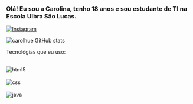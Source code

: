 
### Olá! Eu sou a Carolina, tenho 18 anos e sou estudante de TI na Escola Ulbra São Lucas.

[![Instagram](https://img.shields.io/badge/Instagram-E4405F?style=for-the-badge&logo=instagram&logoColor=white)](https://www.instagram.com/carol_jsjjs/)

![carolhue GitHub stats](https://github-readme-stats.vercel.app/api?username=carolhue&show_icons=true&theme=dracula)

Tecnológias que eu uso:
<div style= "display: inline_block"><br/>
<img align alt="html5" scr= "https://img.shields.io/badge/HTML-239120?style=for-the-badge&logo=html5&logoColor=white" />
<div style= "display: inline_block"><br/>
<img align alt="css" scr= "https://img.shields.io/badge/CSS-239120?&style=for-the-badge&logo=css3&logoColor=white" />
<div style= "display: inline_block"><br/>
<img align alt="java" scr= "https://img.shields.io/badge/Java-ED8B00?style=for-the-badge&logo=openjdk&logoColor=white" />
